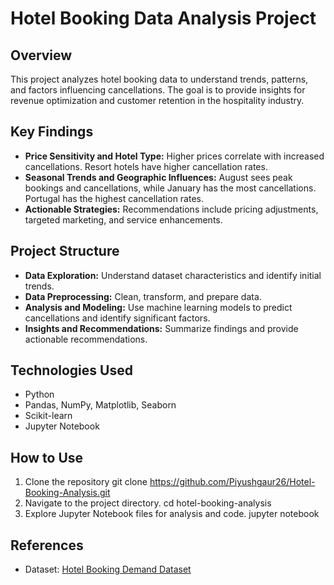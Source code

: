 # Hotel Booking Data Analysis Project

## Overview

This project analyzes hotel booking data to understand trends, patterns, and factors influencing cancellations. The goal is to provide insights for revenue optimization and customer retention in the hospitality industry.

## Key Findings

- **Price Sensitivity and Hotel Type:** Higher prices correlate with increased cancellations. Resort hotels have higher cancellation rates.
- **Seasonal Trends and Geographic Influences:** August sees peak bookings and cancellations, while January has the most cancellations. Portugal has the highest cancellation rates.
- **Actionable Strategies:** Recommendations include pricing adjustments, targeted marketing, and service enhancements.

## Project Structure

- **Data Exploration:** Understand dataset characteristics and identify initial trends.
- **Data Preprocessing:** Clean, transform, and prepare data.
- **Analysis and Modeling:** Use machine learning models to predict cancellations and identify significant factors.
- **Insights and Recommendations:** Summarize findings and provide actionable recommendations.

## Technologies Used

- Python
- Pandas, NumPy, Matplotlib, Seaborn
- Scikit-learn
- Jupyter Notebook

## How to Use

1. Clone the repository
   git clone https://github.com/Piyushgaur26/Hotel-Booking-Analysis.git
2. Navigate to the project directory.
   cd hotel-booking-analysis
3. Explore Jupyter Notebook files for analysis and code.
   jupyter notebook

## References

- Dataset: [Hotel Booking Demand Dataset](https://www.kaggle.com/datasets/ahsan81/hotel-reservations-classification-dataset)
